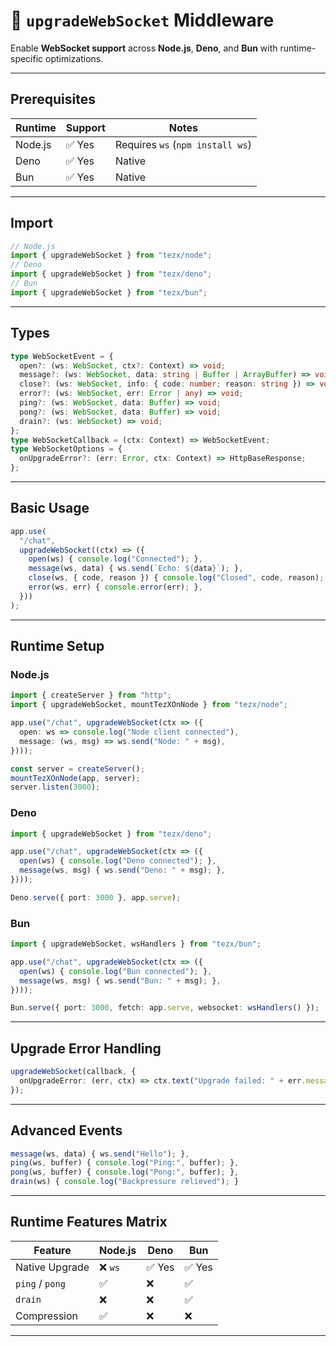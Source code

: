 # 🔌 `upgradeWebSocket` Middleware

Enable **WebSocket support** across **Node.js**, **Deno**, and **Bun** with runtime-specific optimizations.

---

## Prerequisites

| Runtime | Support | Notes                            |
| ------- | ------- | -------------------------------- |
| Node.js | ✅ Yes   | Requires `ws` (`npm install ws`) |
| Deno    | ✅ Yes   | Native                           |
| Bun     | ✅ Yes   | Native                           |

---

## Import

```ts
// Node.js
import { upgradeWebSocket } from "tezx/node";
// Deno
import { upgradeWebSocket } from "tezx/deno";
// Bun
import { upgradeWebSocket } from "tezx/bun";
```

---

## Types

```ts
type WebSocketEvent = {
  open?: (ws: WebSocket, ctx?: Context) => void;
  message?: (ws: WebSocket, data: string | Buffer | ArrayBuffer) => void;
  close?: (ws: WebSocket, info: { code: number; reason: string }) => void;
  error?: (ws: WebSocket, err: Error | any) => void;
  ping?: (ws: WebSocket, data: Buffer) => void;
  pong?: (ws: WebSocket, data: Buffer) => void;
  drain?: (ws: WebSocket) => void;
};
type WebSocketCallback = (ctx: Context) => WebSocketEvent;
type WebSocketOptions = {
  onUpgradeError?: (err: Error, ctx: Context) => HttpBaseResponse;
};
```

---

## Basic Usage

```ts
app.use(
  "/chat",
  upgradeWebSocket((ctx) => ({
    open(ws) { console.log("Connected"); },
    message(ws, data) { ws.send(`Echo: ${data}`); },
    close(ws, { code, reason }) { console.log("Closed", code, reason); },
    error(ws, err) { console.error(err); },
  }))
);
```

---

## Runtime Setup

### Node.js

```ts
import { createServer } from "http";
import { upgradeWebSocket, mountTezXOnNode } from "tezx/node";

app.use("/chat", upgradeWebSocket(ctx => ({
  open: ws => console.log("Node client connected"),
  message: (ws, msg) => ws.send("Node: " + msg),
})));

const server = createServer();
mountTezXOnNode(app, server);
server.listen(3000);
```

### Deno

```ts
import { upgradeWebSocket } from "tezx/deno";

app.use("/chat", upgradeWebSocket(ctx => ({
  open(ws) { console.log("Deno connected"); },
  message(ws, msg) { ws.send("Deno: " + msg); },
})));

Deno.serve({ port: 3000 }, app.serve);
```

### Bun

```ts
import { upgradeWebSocket, wsHandlers } from "tezx/bun";

app.use("/chat", upgradeWebSocket(ctx => ({
  open(ws) { console.log("Bun connected"); },
  message(ws, msg) { ws.send("Bun: " + msg); },
})));

Bun.serve({ port: 3000, fetch: app.serve, websocket: wsHandlers() });
```

---

## Upgrade Error Handling

```ts
upgradeWebSocket(callback, {
  onUpgradeError: (err, ctx) => ctx.text("Upgrade failed: " + err.message, 400),
});
```

---

## Advanced Events

```ts
message(ws, data) { ws.send("Hello"); },
ping(ws, buffer) { console.log("Ping:", buffer); },
pong(ws, buffer) { console.log("Pong:", buffer); },
drain(ws) { console.log("Backpressure relieved"); }
```

---

## Runtime Features Matrix

| Feature         | Node.js | Deno  | Bun   |
| --------------- | ------- | ----- | ----- |
| Native Upgrade  | ❌ `ws`  | ✅ Yes | ✅ Yes |
| `ping` / `pong` | ✅       | ❌     | ✅     |
| `drain`         | ❌       | ❌     | ✅     |
| Compression     | ✅       | ❌     | ❌     |

---
